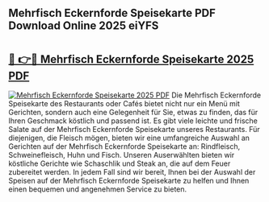 ## Mehrfisch Eckernforde Speisekarte PDF Download Online 2025 eiYFS

# <h2><a href="http://gc5lfz.nevu.top/?p=Mehrfisch+Eckernforde+Speisekarte">🔗 👉🔴 Mehrfisch Eckernforde Speisekarte 2025 PDF</a></h2>

[![Mehrfisch Eckernforde Speisekarte 2025 PDF](https://i.imgur.com/dBaPXMq.png)](http://gc5lfz.nevu.top/?p=Mehrfisch+Eckernforde+Speisekarte)
Die Mehrfisch Eckernforde Speisekarte des Restaurants oder Cafés bietet nicht nur ein Menü mit Gerichten, sondern auch eine Gelegenheit für Sie, etwas zu finden, das für Ihren Geschmack köstlich und passend ist. Es gibt viele leichte und frische Salate auf der Mehrfisch Eckernforde Speisekarte unseres Restaurants. Für diejenigen, die Fleisch mögen, bieten wir eine umfangreiche Auswahl an Gerichten auf der Mehrfisch Eckernforde Speisekarte an: Rindfleisch, Schweinefleisch, Huhn und Fisch. Unseren Auserwählten bieten wir köstliche Gerichte wie Schaschlik und Steak an, die auf dem Feuer zubereitet werden. In jedem Fall sind wir bereit, Ihnen bei der Auswahl der Speisen auf der Mehrfisch Eckernforde Speisekarte zu helfen und Ihnen einen bequemen und angenehmen Service zu bieten.
